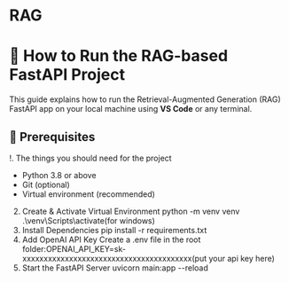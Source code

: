 # RAG
# 🚀 How to Run the RAG-based FastAPI Project
This guide explains how to run the Retrieval-Augmented Generation (RAG) FastAPI app on your local machine using **VS Code** or any terminal.
## 🔧 Prerequisites
!. The things you should need for the project
- Python 3.8 or above
- Git (optional)
- Virtual environment (recommended)
2. Create & Activate Virtual Environment
  python -m venv venv
.\venv\Scripts\activate(for windows)
3. Install Dependencies
  pip install -r requirements.txt
4. Add OpenAI API Key
  Create a .env file in the root folder:OPENAI_API_KEY=sk-xxxxxxxxxxxxxxxxxxxxxxxxxxxxxxxxxxxxxxxx(put your api key here)
5. Start the FastAPI Server
  uvicorn main:app --reload
